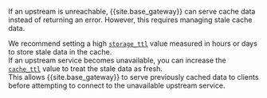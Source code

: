 If an upstream is unreachable, {{site.base_gateway}} can serve cache data instead of returning an error. 
However, this requires managing stale cache data.

We recommend setting a high [`storage_ttl`](./reference/#schema--config-storage-ttl) value measured in hours or days to store stale data in the cache.  
If an upstream service becomes unavailable, you can increase the [`cache_ttl`](./reference/#schema--config-cache-ttl) value to treat the stale data as fresh.  
This allows {{site.base_gateway}} to serve previously cached data to clients before attempting to connect to the unavailable upstream service.